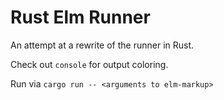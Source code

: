 # Rust Elm Runner

An attempt at a rewrite of the runner in Rust.

Check out `console` for output coloring.


Run via 
`cargo run -- <arguments to elm-markup>`

